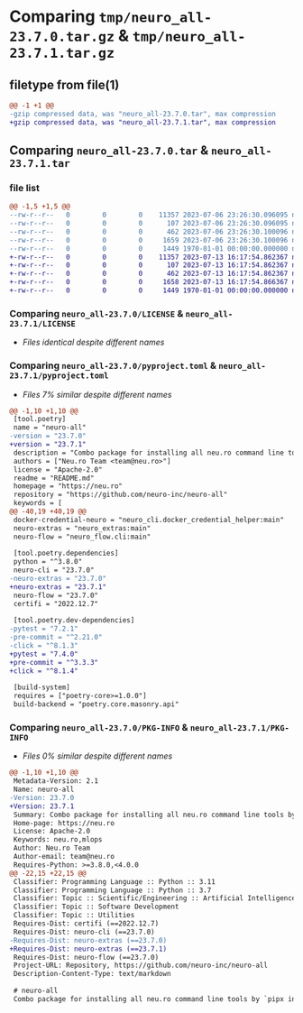 # Comparing `tmp/neuro_all-23.7.0.tar.gz` & `tmp/neuro_all-23.7.1.tar.gz`

## filetype from file(1)

```diff
@@ -1 +1 @@
-gzip compressed data, was "neuro_all-23.7.0.tar", max compression
+gzip compressed data, was "neuro_all-23.7.1.tar", max compression
```

## Comparing `neuro_all-23.7.0.tar` & `neuro_all-23.7.1.tar`

### file list

```diff
@@ -1,5 +1,5 @@
--rw-r--r--   0        0        0    11357 2023-07-06 23:26:30.096095 neuro_all-23.7.0/LICENSE
--rw-r--r--   0        0        0      107 2023-07-06 23:26:30.096095 neuro_all-23.7.0/README.md
--rw-r--r--   0        0        0      462 2023-07-06 23:26:30.100096 neuro_all-23.7.0/neuro_all/__init__.py
--rw-r--r--   0        0        0     1659 2023-07-06 23:26:30.100096 neuro_all-23.7.0/pyproject.toml
--rw-r--r--   0        0        0     1449 1970-01-01 00:00:00.000000 neuro_all-23.7.0/PKG-INFO
+-rw-r--r--   0        0        0    11357 2023-07-13 16:17:54.862367 neuro_all-23.7.1/LICENSE
+-rw-r--r--   0        0        0      107 2023-07-13 16:17:54.862367 neuro_all-23.7.1/README.md
+-rw-r--r--   0        0        0      462 2023-07-13 16:17:54.862367 neuro_all-23.7.1/neuro_all/__init__.py
+-rw-r--r--   0        0        0     1658 2023-07-13 16:17:54.866367 neuro_all-23.7.1/pyproject.toml
+-rw-r--r--   0        0        0     1449 1970-01-01 00:00:00.000000 neuro_all-23.7.1/PKG-INFO
```

### Comparing `neuro_all-23.7.0/LICENSE` & `neuro_all-23.7.1/LICENSE`

 * *Files identical despite different names*

### Comparing `neuro_all-23.7.0/pyproject.toml` & `neuro_all-23.7.1/pyproject.toml`

 * *Files 7% similar despite different names*

```diff
@@ -1,10 +1,10 @@
 [tool.poetry]
 name = "neuro-all"
-version = "23.7.0"
+version = "23.7.1"
 description = "Combo package for installing all neu.ro command line tools by 'pipx install neuro-all' command"
 authors = ["Neu.ro Team <team@neu.ro>"]
 license = "Apache-2.0"
 readme = "README.md"
 homepage = "https://neu.ro"
 repository = "https://github.com/neuro-inc/neuro-all"
 keywords = [
@@ -40,19 +40,19 @@
 docker-credential-neuro = "neuro_cli.docker_credential_helper:main"
 neuro-extras = "neuro_extras:main"
 neuro-flow = "neuro_flow.cli:main"
 
 [tool.poetry.dependencies]
 python = "^3.8.0"
 neuro-cli = "23.7.0"
-neuro-extras = "23.7.0"
+neuro-extras = "23.7.1"
 neuro-flow = "23.7.0"
 certifi = "2022.12.7"
 
 [tool.poetry.dev-dependencies]
-pytest = "7.2.1"
-pre-commit = "^2.21.0"
-click = "^8.1.3"
+pytest = "7.4.0"
+pre-commit = "^3.3.3"
+click = "^8.1.4"
 
 [build-system]
 requires = ["poetry-core>=1.0.0"]
 build-backend = "poetry.core.masonry.api"
```

### Comparing `neuro_all-23.7.0/PKG-INFO` & `neuro_all-23.7.1/PKG-INFO`

 * *Files 0% similar despite different names*

```diff
@@ -1,10 +1,10 @@
 Metadata-Version: 2.1
 Name: neuro-all
-Version: 23.7.0
+Version: 23.7.1
 Summary: Combo package for installing all neu.ro command line tools by 'pipx install neuro-all' command
 Home-page: https://neu.ro
 License: Apache-2.0
 Keywords: neu.ro,mlops
 Author: Neu.ro Team
 Author-email: team@neu.ro
 Requires-Python: >=3.8.0,<4.0.0
@@ -22,15 +22,15 @@
 Classifier: Programming Language :: Python :: 3.11
 Classifier: Programming Language :: Python :: 3.7
 Classifier: Topic :: Scientific/Engineering :: Artificial Intelligence
 Classifier: Topic :: Software Development
 Classifier: Topic :: Utilities
 Requires-Dist: certifi (==2022.12.7)
 Requires-Dist: neuro-cli (==23.7.0)
-Requires-Dist: neuro-extras (==23.7.0)
+Requires-Dist: neuro-extras (==23.7.1)
 Requires-Dist: neuro-flow (==23.7.0)
 Project-URL: Repository, https://github.com/neuro-inc/neuro-all
 Description-Content-Type: text/markdown
 
 # neuro-all
 Combo package for installing all neu.ro command line tools by `pipx install neuro-all` command
```

